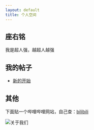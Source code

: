 ```yaml
---
layout: default
title: 个人空间
---
```

## 座右铭

我是超人强，越超人越强

## 我的帖子
- [新的开始](/2023-05-11-new-beginning/)

## 其他

下面贴一个哔哩哔哩网站，自己查：[bilibili](https://www.bilibili.com/)

![关于我们](/assets/about.jpg)